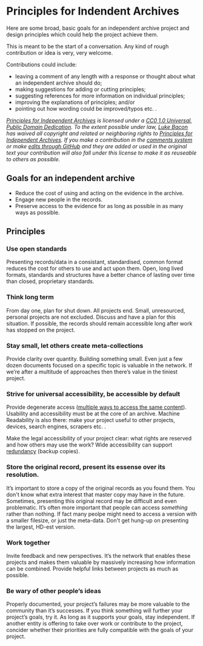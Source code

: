 # Principles for Indendent Archives

Here are some broad, basic goals for an independent archive project and design principles which could help the project achieve them.

This is meant to be the start of a conversation. Any kind of rough contribution or idea is very, very welcome.

Contributions could include:

* leaving a comment of any length with a response or thought about what an independent archive should do;
* making suggestions for adding or cutting principles;
* suggesting references for more information on individual principles;
* improving the explanations of principles; and/or
* pointing out how wording could be improved/typos etc. .

<!-- Copyright license stuff -->

<p xmlns:dct="http://purl.org/dc/terms/" xmlns:vcard="http://www.w3.org/2001/vcard-rdf/3.0#"><em><cite property="dct:title"><a href="http://equivalentideas.com/journal/approaching-principles-for-independent-archives/#principles" title="Principles for Independent Archives">Principles for Independent Archives</a></cite> is licensed under a <a rel="license" href="http://creativecommons.org/publicdomain/zero/1.0/" title="See the license">CC0 1.0 Universal, Public Domain Dedication</a>. To the extent possible under law, <a rel="dct:publisher"
href="http://equivalentideas.com"><span property="dct:title">Luke Bacon</span></a> has waived all copyright and related or neighboring rights to <cite property="dct:title"><a href="http://equivalentideas.com/journal/approaching-principles-for-independent-archives/#principles" title="Principles for Independent Archives">Principles for Independent Archives</a></cite>. If you make a contribution in the <a href="http://equivalentideas.com/journal/approaching-principles-for-independent-archives/#disqus_thread" title="Comment section for Principles for Independent Archives at equivalentideas.com">comments system</a> or make <a href="https://github.com/equivalentideas/home/blob/gh-pages/_includes/independent-archive-principles.md" title="GitHub repository for Principles for Independent Archives.">edits through GitHub</a> and they are added or used in the original text your contribution will also fall under this license to make it as reuseable to others as possible.</em></p>

<!-- end Copyright license stuff -->

## Goals for an independent archive

* Reduce the cost of using and acting on the evidence in the archive.
* Engage new people in the records.
* Preserve access to the evidence for as long as possible in as many ways as possible.



## Principles

###  Use open standards

Presenting records/data in a consistant, standardised, common format reduces the cost for others to use and act upon them. Open, long lived formats, standards and structures have a better chance of lasting over time than closed, proprietary standards.

<!-- Chunks not blobs, structured data, meta data, [orbital content](http://alistapart.com/article/orbital-content), [loose federation of data](https://readmill.com/Equivalentideas/reads/small-pieces-loosely-joined/highlights/jj_tzw)
    promote comparisions http://en.wikipedia.org/wiki/Small_multiple -->

### Think long term

From day one, plan for shut down. All projects end. Small, unresourced, personal projects are not excluded. Discuss and have a plan for this situation. If possible, the records should remain accessible long after work has stopped on the project.


### Stay small, let others create meta-collections

Provide clarity over quantity. Building something small. Even just a few dozen documents focused on a specific topic is valuable in the network. If we’re after a multitude of approaches then there’s value in the tiniest project.


### Strive for universal accessibility, be accessible by default

Provide degenerate access ([multiple ways to access the same content](http://en.wikipedia.org/wiki/Degeneracy_(biology) 'Wikipedia entry on Degeneracy in biology.')). Usability and accessibility must be at the core of an archive. Machine Readability is also there: make your project useful to other projects, devices, search engines, scrapers etc. .

Make the legal accessibility of your project clear: what rights are reserved and how others may use the work? Wide accessibility can support [redundancy](http://en.wikipedia.org/wiki/Digital_preservation#Replication 'Wikipedia entry for Digital Preservation, section Strategies, Replication') (backup copies).


### Store the original record, present its essense over its resolution.

It’s important to store a copy of the original records as you found them. You don't know what extra interest that master copy may have in the future. Sometimes, presenting this original record may be difficult and even problematic. It’s often more important that people can access *something* rather than nothing. If fact many peolpe might need to access a version with a smaller filesize, or just the meta-data. Don't get hung-up on presenting the largest, HD-est version.

### Work together

Invite feedback and new perspectives. It’s the network that enables these projects and makes them valuable by massively increasing how information can be combined. Provide helpful links between projects as much as possible.


### Be wary of other people’s ideas

Properly documented, your project’s failures may be more valuable to the community than it’s successes. If you think something will further your project’s goals, try it. As long as it supports your goals, stay independent. If another entity is offering to take over work or contribute to the project, concider whether their priorities are fully compatible with the goals of your project.
